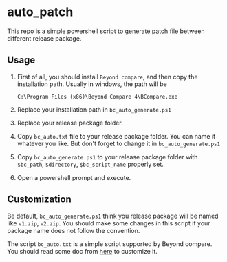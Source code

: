# auto_patch
This repo is a simple powershell script to generate patch file between different release package.



##  Usage

1. First of all, you should install `Beyond compare`, and then copy the installation path. Usually in windows, the path will be 

   `C:\Program Files (x86)\Beyond Compare 4\BCompare.exe`

2. Replace your installation path in `bc_auto_generate.ps1`

3. Replace your release package folder.

4. Copy `bc_auto.txt` file to your release package folder. You can name it whatever you like. But don't forget to change it in `bc_auto_generate.ps1`

5. Copy `bc_auto_generate.ps1` to your release package folder with `$bc_path`, `$directory`, `$bc_script_name` properly set.

6. Open a powershell prompt and execute. 



## Customization

Be default, `bc_auto_generate.ps1` think you release package will be named like `v1.zip`, `v2.zip`. You should make some changes in this script if your package name does not follow the convention.



The script `bc_auto.txt` is a simple script supported by Beyond compare. You should read some doc from [here](https://www.scootersoftware.com/v4help/index.html?sample_scripts.html) to customize it.
